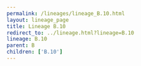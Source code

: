 ```yaml
---
permalink: /lineages/lineage_B.10.html
layout: lineage_page
title: Lineage B.10
redirect_to: ../lineage.html?lineage=B.10
lineage: B.10
parent: B
children: ['B.10']
---
```

